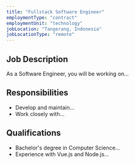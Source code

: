 ```yaml
---
title: "Fullstack Software Engineer"
employmentType: "contract"
employmentUnit: "technology"
jobLocation: "Tangerang, Indonesia"
jobLocationType: "remote"
---
```


## Job Description

As a Software Engineer, you will be working on...

## Responsibilities

- Develop and maintain...
- Work closely with...

## Qualifications

- Bachelor's degree in Computer Science...
- Experience with Vue.js and Node.js...
